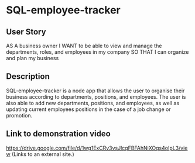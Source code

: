 # SQL-employee-tracker

## User Story
AS A business owner
I WANT to be able to view and manage the departments, roles, and employees in my company
SO THAT I can organize and plan my business

## Description
SQL-employee-tracker is a node app that allows the user to organise their business according to departments, positions, and employees. The user is also able to add new departments, positions, and employees, as well as updating current employees positions in the case of a job change or promotion. 

## Link to demonstration video
https://drive.google.com/file/d/1wg1ExCRv3vsJlcqFBFAhNiXOqs4oIpL3/view (Links to an external site.)
